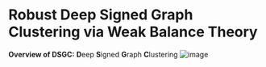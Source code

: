 # Robust Deep Signed Graph Clustering via Weak Balance Theory
**Overview of DSGC:** **D**eep **S**igned **G**raph **C**lustering
![image](https://github.com/yaoyaohuanghuang/DSGC/blob/main/IMG/DSGC_framework.png)




